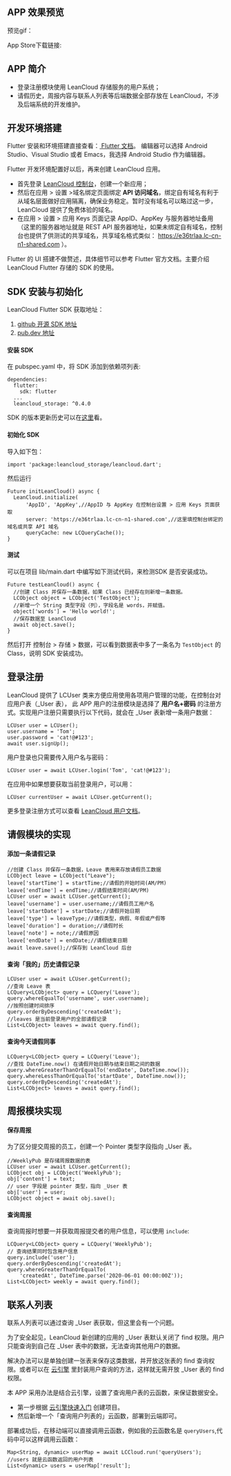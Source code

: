 
## APP 效果预览

预览gif：

App Store下载链接:

## APP 简介

* 登录注册模块使用 LeanCloud 存储服务的用户系统；
* 请假历史，周报内容与联系人列表等后端数据全部存放在 LeanCloud，不涉及后端系统的开发维护。

## 开发环境搭建

Flutter 安装和环境搭建直接查看：[ Flutter 文档](https://flutter.dev/docs/get-started/install)。
编辑器可以选择 Android Studio、Visual Studio 或者 Emacs，我选择 Android Studio 作为编辑器。

Flutter 开发环境配置好以后，再来创建 LeanCloud 应用。 

* 首先登录 [LeanCloud 控制台](https://leancloud.cn/dashboard/login.html#/signin)，创建一个新应用；
* 然后在应用 > 设置 >域名绑定页面绑定 **API 访问域名**，绑定自有域名有利于从域名层面做好应用隔离，确保业务稳定。暂时没有域名可以略过这一步，LeanCloud 提供了免费体验的域名。
* 在应用 > 设置 > 应用 Keys 页面记录 AppID、AppKey 与服务器地址备用（这里的服务器地址就是 REST API 服务器地址，如果未绑定自有域名，控制台也提供了供测试的共享域名，共享域名格式类似： https://e36trlaa.lc-cn-n1-shared.com ）。


Flutter 的 UI 搭建不做赘述，具体细节可以参考 Flutter 官方文档。主要介绍 LeanCloud Flutter 存储的 SDK 的使用。

## SDK 安装与初始化

LeanCloud Flutter SDK 获取地址：

1. [github 开源 SDK 地址](https://github.com/leancloud/Storage-SDK-Flutter/)
2. [pub.dev 地址](https://pub.dev/packages/leancloud_storage#)

#### 安装 SDK

在 pubspec.yaml 中，将 SDK 添加到依赖项列表:
```
dependencies:
  flutter:
    sdk: flutter
  ...
  leancloud_storage: ^0.4.0 
```
SDK 的版本更新历史可以在[这里](https://pub.dev/packages/leancloud_storage#-changelog-tab-)看。

#### 初始化 SDK
导入如下包：
```
import 'package:leancloud_storage/leancloud.dart';
```
然后运行
```
Future initLeanCloud() async {
  LeanCloud.initialize(
      'AppID', 'AppKey',//AppID 与 AppKey 在控制台设置 > 应用 Keys 页面获取
      server: 'https://e36trlaa.lc-cn-n1-shared.com',//这里填控制台绑定的域名或共享 API 域名
      queryCache: new LCQueryCache());
}
```

#### 测试

可以在项目 lib/main.dart 中编写如下测试代码，来检测SDK 是否安装成功。

```
Future testLeanCloud() async {
  //创建 Class 并保存一条数据，如果 Class 已经存在则新增一条数据。
  LCObject object = LCObject('TestObject');
  //新增一个 String 类型字段（列），字段名是 words，并赋值。
  object['words'] = 'Hello world!'; 
  //保存数据至 LeanCloud
  await object.save();
}
```
然后打开 控制台 > 存储 > 数据，可以看到数据表中多了一条名为 `TestObject` 的 Class，说明 SDK 安装成功。


## 登录注册

LeanCloud 提供了 LCUser 类来方便应用使用各项用户管理的功能，在控制台对应用户表（_User 表），
此 APP 用户的注册模块是选择了 **用户名+密码** 的注册方式。实现用户注册只需要执行以下代码，就会在 _User 表新增一条用户数据：

```
LCUser user = LCUser();
user.username = 'Tom';
user.password = 'cat!@#123';
await user.signUp();
```
用户登录也只需要传入用户名与密码：

```
LCUser user = await LCUser.login('Tom', 'cat!@#123');
```
在应用中如果想要获取当前登录用户，可以用：
```
LCUser currentUser = await LCUser.getCurrent();
```
更多登录注册方式可以查看 [LeanCloud 用户文档](https://leancloud.cn/docs/leanstorage_guide-flutter.html#hash885156)。

## 请假模块的实现

#### 添加一条请假记录
```
//创建 Class 并保存一条数据，Leave 表用来存放请假员工数据
LCObject leave = LCObject("Leave");
leave['startTime'] = startTime;//请假的开始时间(AM/PM)
leave['endTime'] = endTime;//请假结束时间(AM/PM)
LCUser user = await LCUser.getCurrent();
leave['username'] = user.username;//请假员工用户名
leave['startDate'] = startDate;//请假开始日期
leave['type'] = leaveType;//请假类型，病假、年假或产假等
leave['duration'] = duration;//请假时长
leave['note'] = note;//请假原因
leave['endDate'] = endDate;//请假结束日期
await leave.save();//保存到 LeanCloud 后台
```
#### 查询「我的」历史请假记录
```
LCUser user = await LCUser.getCurrent();
//查询 Leave 表
LCQuery<LCObject> query = LCQuery('Leave');
query.whereEqualTo('username', user.username);
//按照创建时间排序
query.orderByDescending('createdAt');
//leaves 是当前登录用户的全部请假记录
List<LCObject> leaves = await query.find();
```

#### 查询今天请假同事
```
LCQuery<LCObject> query = LCQuery('Leave');
//查找 DateTime.now() 在请假开始日期与结束日期之间的数据
query.whereGreaterThanOrEqualTo('endDate', DateTime.now());
query.whereLessThanOrEqualTo('startDate', DateTime.now());
query.orderByDescending('createdAt');
List<LCObject> leaves = await query.find();
```
## 周报模块实现

#### 保存周报
为了区分提交周报的员工，创建一个 Pointer 类型字段指向 _User 表。
```
//WeeklyPub 是存储周报数据的表
LCUser user = await LCUser.getCurrent();
LCObject obj = LCObject('WeeklyPub');
obj['content'] = text;
// user 字段是 pointer 类型，指向 _User 表
obj['user'] = user;
LCObject object = await obj.save();
```
#### 查询周报

查询周报时想要一并获取周报提交者的用户信息，可以使用 `include`:
```
LCQuery<LCObject> query = LCQuery('WeeklyPub');
// 查询结果同时包含用户信息
query.include('user');
query.orderByDescending('createdAt');
query.whereGreaterThanOrEqualTo(
    'createdAt', DateTime.parse('2020-06-01 00:00:00Z'));
List<LCObject> weekly = await query.find();
```
## 联系人列表

联系人列表可以通过查询 _User 表获取，但这里会有一个问题。

为了安全起见，LeanCloud 新创建的应用的 _User 表默认关闭了 find 权限。用户只能查询到自己在 _User 表中的数据，无法查询其他用户的数据。

解决办法可以是单独创建一张表来保存这类数据，并开放这张表的 find 查询权限。或者可以在 [云引擎](https://leancloud.cn/docs/leanengine_overview.html) 里封装用户查询的方法，这样就无需开放 _User 表的 find 权限。

本 APP 采用办法是结合云引擎，设置了查询用户表的云函数，来保证数据安全。

* 第一步根据 [云引擎快速入门](https://leancloud.cn/docs/leanengine_quickstart.html) 创建项目。
* 然后新增一个「查询用户列表的」云函数，部署到云端即可。

部署成功后，在移动端可以直接调用云函数，例如我的云函数名是 `queryUsers`,代码中可以这样调用云函数：
```
Map<String, dynamic> userMap = await LCCloud.run('queryUsers');
//users 就是云函数返回的用户列表
List<dynamic> users = userMap['result'];
```

